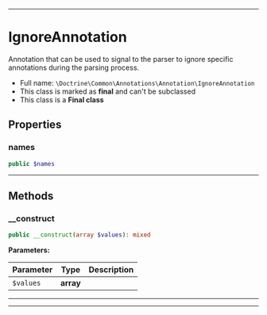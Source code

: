 ***

# IgnoreAnnotation

Annotation that can be used to signal to the parser to ignore specific
annotations during the parsing process.

* Full name: `\Doctrine\Common\Annotations\Annotation\IgnoreAnnotation`
* This class is marked as **final** and can't be subclassed
* This class is a **Final class**

## Properties

### names

```php
public $names
```

***

## Methods

### __construct

```php
public __construct(array $values): mixed
```

**Parameters:**

| Parameter | Type | Description |
|-----------|------|-------------|
| `$values` | **array** |  |

***


***


